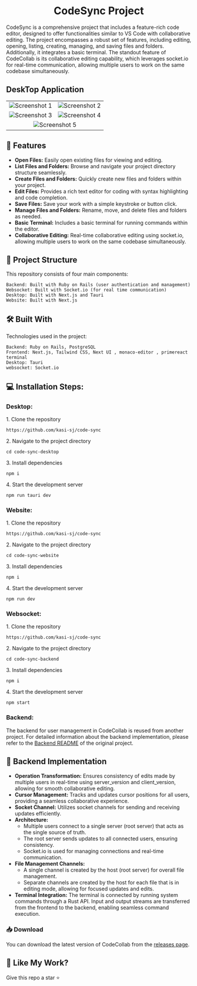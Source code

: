 <h1 align="center" id="title">CodeSync Project</h1>
<p id="description">  CodeSync is a comprehensive project that includes a feature-rich code editor, designed to offer functionalities similar to VS Code with collaborative editing. The project encompasses a robust set of features, including editing, opening, listing, creating, managing, and saving files and folders. Additionally, it integrates a basic terminal. The standout feature of CodeCollab is its collaborative editing capability, which leverages socket.io for real-time communication, allowing multiple users to work on the same codebase simultaneously.
</p>


## DeskTop Application

<table>
  <tr>
    <td><img src="https://github.com/kasi-sj/code-sync/assets/110708280/65d70e0d-df5d-44ab-9cac-833b196d3e27" alt="Screenshot 1" ></td>
    <td><img src="https://github.com/kasi-sj/code-sync/assets/110708280/8a18dbd2-56a7-4e19-bb7a-dae9c98c5946" alt="Screenshot 2" ></td>
  </tr>
  <tr>
    <td><img src="https://github.com/kasi-sj/code-sync/assets/110708280/337d8a7b-c23c-4170-8246-3319eb9a6d9f" alt="Screenshot 3" ></td>
    <td><img src="https://github.com/kasi-sj/code-sync/assets/110708280/f43dd2d0-65ff-49c4-9b5b-e1d4a2eed38b" alt="Screenshot 4" ></td>
  </tr>
  <tr>
    <td colspan="2" style="text-align:center;"><img src="https://github.com/kasi-sj/code-sync/assets/110708280/f62b99b4-728f-478c-9e17-7e4a984f5aaa" alt="Screenshot 5" ></td>
  </tr>
</table>

<h2>🧐 Features</h2>
<ul>
  <li><strong>Open Files:</strong> Easily open existing files for viewing and editing.</li>
  <li><strong>List Files and Folders:</strong> Browse and navigate your project directory structure seamlessly.</li>
  <li><strong>Create Files and Folders:</strong> Quickly create new files and folders within your project.</li>
  <li><strong>Edit Files:</strong> Provides a rich text editor for coding with syntax highlighting and code completion.</li>
  <li><strong>Save Files:</strong> Save your work with a simple keystroke or button click.</li>
  <li><strong>Manage Files and Folders:</strong> Rename, move, and delete files and folders as needed.</li>
  <li><strong>Basic Terminal:</strong> Includes a basic terminal for running commands within the editor.</li>
  <li><strong>Collaborative Editing:</strong> Real-time collaborative editing using socket.io, allowing multiple users to work on the same codebase simultaneously.</li>
</ul>


<h2>📁 Project Structure</h2>

This repository consists of four main components:

    Backend: Built with Ruby on Rails (user authentication and management)
    Websocket: Built with Socket.io (for real time communication)
    Desktop: Built with Next.js and Tauri
    Website: Built with Next.js


<h2>🛠️ Built With</h2>

Technologies used in the project:

    Backend: Ruby on Rails, PostgreSQL
    Frontend: Next.js, Tailwind CSS, Next UI , monaco-editor , primereact terminal
    Desktop: Tauri
    websocket: Socket.io

<h2>💻 Installation Steps:</h2>
<h3>Desktop:</h3>

<p>1. Clone the repository</p>

```
https://github.com/kasi-sj/code-sync
```

<p>2. Navigate to the project directory</p>

```
cd code-sync-desktop
```

<p>3. Install dependencies</p>

```
npm i
```

<p>4. Start the development server</p>

```
npm run tauri dev
```

<h3>Website:</h3>

<p>1. Clone the repository</p>

```
https://github.com/kasi-sj/code-sync
```

<p>2. Navigate to the project directory</p>

```
cd code-sync-website
```

<p>3. Install dependencies</p>

```
npm i
```

<p>4. Start the development server</p>

```
npm run dev
```

<h3>Websocket:</h3>

<p>1. Clone the repository</p>

```
https://github.com/kasi-sj/code-sync
```

<p>2. Navigate to the project directory</p>

```
cd code-sync-backend
```

<p>3. Install dependencies</p>

```
npm i
```

<p>4. Start the development server</p>

```
npm start
```

<h3>Backend:</h3>
<p>The backend for user management in CodeCollab is reused from another project. For detailed information about the backend implementation, please refer to the <a href="https://github.com/kasi-sj/TrackMe/blob/main/track-me-backend/README.md">Backend README</a> of the original project.</p>

<h2>🔧 Backend Implementation</h2>
<ul>
  <li><strong>Operation Transformation:</strong> Ensures consistency of edits made by multiple users in real-time using server_version and client_version, allowing for smooth collaborative editing.</li>
  <li><strong>Cursor Management:</strong> Tracks and updates cursor positions for all users, providing a seamless collaborative experience.</li>
  <li><strong>Socket Channel:</strong> Utilizes socket channels for sending and receiving updates efficiently.</li>
  <li><strong>Architecture:</strong> 
    <ul>
      <li>Multiple users connect to a single server (root server) that acts as the single source of truth.</li>
      <li>The root server sends updates to all connected users, ensuring consistency.</li>
      <li>Socket.io is used for managing connections and real-time communication.</li>
    </ul>
  </li>
  <li><strong>File Management Channels:</strong> 
    <ul>
      <li>A single channel is created by the host (root server) for overall file management.</li>
      <li>Separate channels are created by the host for each file that is in editing mode, allowing for focused updates and edits.</li>
    </ul>
  </li>
  <li><strong>Terminal Integration:</strong> The terminal is connected by running system commands through a Rust API. Input and output streams are transferred from the frontend to the backend, enabling seamless command execution.</li>
</ul>


### 📥 Download

You can download the latest version of CodeCollab from the [releases page](https://github.com/kasi-sj/code-sync/releases/tag/v1.0.1).



<h2>💖 Like My Work?</h2>

Give this repo a star ⭐
